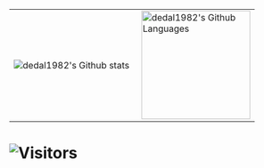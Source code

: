 <table>
  <tr>
    <td>
      <!-- Статистика по стримам или активности -->
      <img align="left" src="http://github-readme-streak-stats.herokuapp.com?user=dedal1982&theme=dark&background=000000" alt="dedal1982's Github stats" />
    </td>
    <td>
      <!-- Топ языки программирования -->
      <img height="195px" align="right" src="https://github-readme-stats-sigma-five.vercel.app/api/top-langs/?username=dedal1982&layout=compact&theme=vision-friendly-dark" alt="dedal1982's Github Languages" />
    </td>
  </tr>
</table>


# ![Visitors](https://visitor-badge.laobi.icu/badge?page_id=dedal1982.hydra&left_color=%23000000&right_color=%23FF6600)
